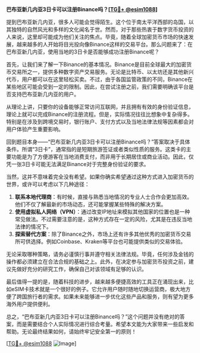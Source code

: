 **巴布亚新几内亚3日卡可以注册Binance吗？[[TG💪+ @esim1088](https://t.me/s/esim1088)]**

提到巴布亚新几内亚，很多人可能会觉得陌生。这个位于南太平洋西部的岛国，以其独特的自然风光和多样的文化闻名于世。然而，对于那些热衷于数字货币投资的人来说，这里却可能成为他们关注的焦点。毕竟，随着全球加密货币市场的快速发展，越来越多的人开始将目光投向像Binance这样的交易平台。那么问题来了：在巴布亚新几内亚，使用当地的3日卡是否能够成功注册Binance呢？

首先，让我们来了解一下Binance的基本情况。Binance是目前全球最大的加密货币交易所之一，提供多种数字资产交易服务。无论是比特币、以太坊还是其他新兴代币，用户都可以在这里轻松买卖。不过，由于各国监管政策的不同，Binance在某些地区可能会受到一定的限制。因此，在尝试注册之前，我们需要明确该平台是否支持巴布亚新几内亚的用户。

从理论上讲，只要你的设备能够正常访问互联网，并且拥有有效的身份验证信息，理论上就可以完成Binance的注册流程。但是，实际情况往往比想象中复杂得多。特别是在涉及到跨境交易时，银行账户、支付方式以及当地法律法规等因素都会对用户体验产生重要影响。

回到题目本身——“巴布亚新几内亚3日卡可以注册Binance吗？”答案取决于具体条件。所谓“3日卡”，通常指的是短期旅游签证或者类似性质的服务。这类卡的主要功能是为了方便游客在当地消费支付，而非用于长期居住或商业活动。因此，仅凭一张3日卡可能无法满足Binance对于完整身份验证的要求。

当然，这并不意味着完全没有希望。如果你确实希望通过这种方式进入加密货币的世界，或许可以考虑以下几种途径：

1. **联系本地代理商**：有时候，直接与熟悉当地情况的专业人士合作会更加高效。他们不仅了解最新的市场动态，还可能掌握某些特殊的解决方案。
2. **使用虚拟私人网络（VPN）**：通过改变IP地址来模拟其他国家的位置也是一种常见做法。不过需要注意的是，这种方式存在一定的风险，尤其是在违反当地法律的情况下。
3. **探索替代方案**：除了Binance之外，市场上还有许多其他优秀的加密货币交易所可供选择。例如Coinbase、Kraken等平台也可能提供类似的交易体验。

无论采取哪种策略，请务必谨慎行事并遵守相关法律法规。毕竟，任何涉及金钱的操作都必须建立在合法合规的基础之上。此外，在决定参与加密货币投资之前，建议先做好充分的研究工作，确保自己对该领域有足够的认识。

最后值得一提的是，随着科技的进步，越来越多便捷高效的工具正在涌现出来，比如eSIM卡技术就是一个很好的例子。它允许用户随时随地切换运营商，极大地方便了跨国旅行者的需求。如果未来能够进一步优化这些产品和服务，则有望为更多海外用户提供便利。

总之，“巴布亚新几内亚3日卡可以注册Binance吗？”这个问题并没有绝对的答案，而是需要结合个人实际情况进行综合考量。希望本文能为大家带来一些启发和帮助。无论最终结果如何，请始终牢记安全第一的原则！

[[TG💪+ @esim1088](https://t.me/s/esim1088) ![Image](https://i.postimg.cc/4NQfJmqS/Snipaste-2025-05-13-00-14-12.png)]